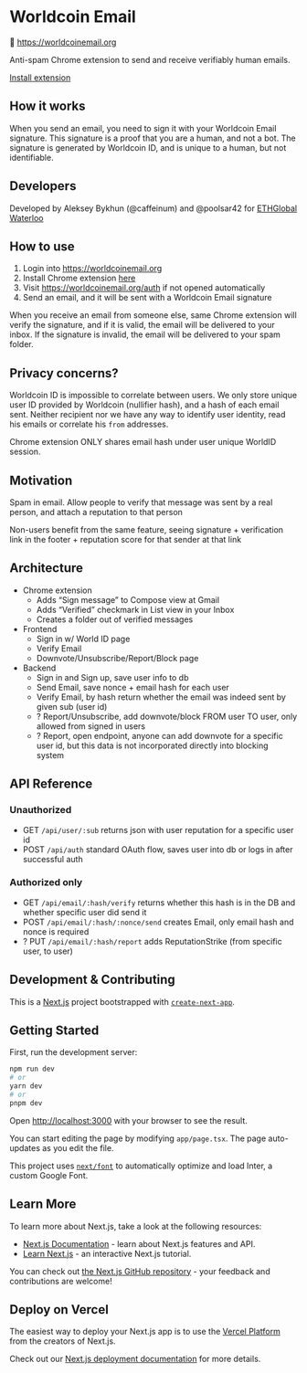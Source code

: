# Worldcoin Email

💌 https://worldcoinemail.org

Anti-spam Chrome extension to send and receive verifiably human emails.

[Install extension](https://github.com/worldcoin-email/extension)

## How it works

When you send an email, you need to sign it with your Worldcoin Email signature. This signature is a proof that you are a human, and not a bot. The signature is generated by Worldcoin ID, and is unique to a human, but not identifiable.

## Developers

Developed by Aleksey Bykhun (@caffeinum) and @poolsar42 for [ETHGlobal Waterloo](https://ethglobal.com/showcase/worldcoinemail-gqw2m)

## How to use

1. Login into https://worldcoinemail.org
2. Install Chrome extension [here](https://github.com/worldcoin-email/extension)
3. Visit https://worldcoinemail.org/auth if not opened automatically
4. Send an email, and it will be sent with a Worldcoin Email signature


When you receive an email from someone else, same Chrome extension will verify the signature, and if it is valid, the email will be delivered to your inbox. If the signature is invalid, the email will be delivered to your spam folder.


## Privacy concerns?

Worldcoin ID is impossible to correlate between users. We only store unique user ID provided by Worldcoin (nullifier hash), and a hash of each email sent. Neither recipient nor we have any way to identify user identity, read his emails or correlate his `from` addresses.

Chrome extension ONLY shares email hash under user unique WorldID session.
## Motivation

Spam in email. Allow people to verify that message was sent by a real person, and attach a reputation to that person

Non-users benefit from the same feature, seeing signature + verification link in the footer + reputation score for that sender at that link


## Architecture

- Chrome extension
    - Adds “Sign message” to Compose view at Gmail
    - Adds “Verified” checkmark in List view in your Inbox
    - Creates a folder out of verified messages
- Frontend
    - Sign in w/ World ID page
    - Verify Email
    - Downvote/Unsubscribe/Report/Block page
- Backend
    - Sign in and Sign up, save user info to db
    - Send Email, save nonce + email hash for each user
    - Verify Email, by hash return whether the email was indeed sent by given sub (user id)
    - ? Report/Unsubscribe, add downvote/block FROM user TO user, only allowed from signed in users
    - ? Report, open endpoint, anyone can add downvote for a specific user id, but this data is not incorporated directly into blocking system

## API Reference

### Unauthorized

- GET `/api/user/:sub` returns json with user reputation for a specific user id
- POST `/api/auth` standard OAuth flow, saves user into db or logs in after successful auth

### Authorized only

- GET `/api/email/:hash/verify` returns whether this hash is in the DB and whether specific user did send it
- POST `/api/email/:hash/:nonce/send` creates Email, only email hash and nonce is required
- ? PUT `/api/email/:hash/report` adds ReputationStrike (from specific user, to user)


## Development & Contributing

This is a [Next.js](https://nextjs.org/) project bootstrapped with [`create-next-app`](https://github.com/vercel/next.js/tree/canary/packages/create-next-app).

## Getting Started

First, run the development server:

```bash
npm run dev
# or
yarn dev
# or
pnpm dev
```

Open [http://localhost:3000](http://localhost:3000) with your browser to see the result.

You can start editing the page by modifying `app/page.tsx`. The page auto-updates as you edit the file.

This project uses [`next/font`](https://nextjs.org/docs/basic-features/font-optimization) to automatically optimize and load Inter, a custom Google Font.

## Learn More

To learn more about Next.js, take a look at the following resources:

- [Next.js Documentation](https://nextjs.org/docs) - learn about Next.js features and API.
- [Learn Next.js](https://nextjs.org/learn) - an interactive Next.js tutorial.

You can check out [the Next.js GitHub repository](https://github.com/vercel/next.js/) - your feedback and contributions are welcome!

## Deploy on Vercel

The easiest way to deploy your Next.js app is to use the [Vercel Platform](https://vercel.com/new?utm_medium=default-template&filter=next.js&utm_source=create-next-app&utm_campaign=create-next-app-readme) from the creators of Next.js.

Check out our [Next.js deployment documentation](https://nextjs.org/docs/deployment) for more details.
